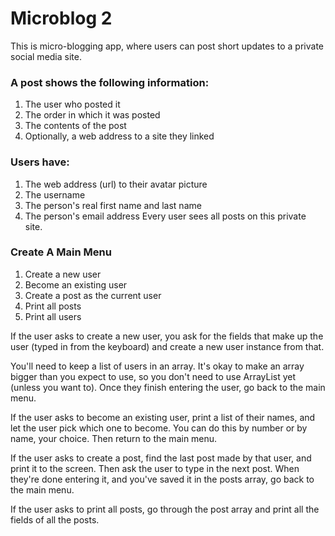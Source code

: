 # Microblog 2

This is micro-blogging app, where users can post short updates to a private social
media site.

### A post shows the following information:
1. The user who posted it
2. The order in which it was posted
3. The contents of the post
4. Optionally, a web address to a site they linked

### Users have:
1. The web address (url) to their avatar picture
2. The username
3. The person's real first name and last name
4. The person's email address
Every user sees all posts on this private site.

### Create A Main Menu
1) Create a new user
2) Become an existing user
3) Create a post as the current user
4) Print all posts
5) Print all users

If the user asks to create a new user, you ask for the fields that make up the user (typed in
from the keyboard) and create a new user instance from that.

You'll need to keep a list of users in an array. It's okay to make an array bigger than you expect
to use, so you don't need to use ArrayList yet (unless you want to).
Once they finish entering the user, go back to the main menu.

If the user asks to become an existing user, print a list of their names, and let the user pick
which one to become. You can do this by number or by name, your choice. Then return to the
main menu.

If the user asks to create a post, find the last post made by that user, and print it to the screen.
Then ask the user to type in the next post. When they're done entering it, and you've saved it
in the posts array, go back to the main menu.

If the user asks to print all posts, go through the post array and print all the fields of all the
posts. 
